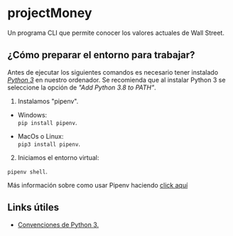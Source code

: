 # projectMoney

Un programa CLI que permite conocer los valores actuales de Wall Street.

## ¿Cómo preparar el entorno para trabajar?

Antes de ejecutar los siguientes comandos es necesario tener instalado [*Python 3*](https://www.python.org/downloads/) en nuestro ordenador. Se recomienda que al instalar Python 3 se seleccione la opción de _"Add Python 3.8 to PATH"_.

1. Instalamos "pipenv". 

+ Windows:  
``` pip install pipenv ```.  

+ MacOs o Linux:  
``` pip3 install pipenv ```.  

2. Iniciamos el entorno virtual:  

``` pipenv shell ```.  

Más información sobre como usar Pipenv haciendo [click aquí](https://realpython.com/pipenv-guide/)


## Links útiles
- [Convenciones de Python 3.](https://elsolitario.org/post/guia-de-estilos-para-el-codigo-de-python)
